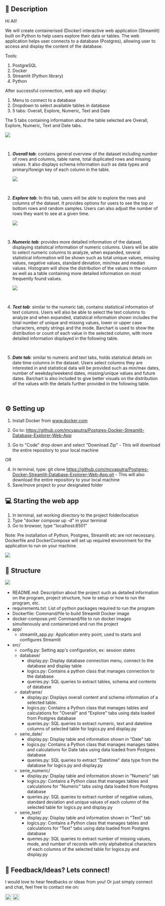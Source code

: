 ## 📝 Description
Hi All!

We will create containerised (Docker) interactive web application (Streamlit) built on Python to help users explore their data or tables. The web application helps user connects to a database (Postgres), allowing user to access and display the content of the database.

Tools:
1. PostgreSQL
2. Docker
3. Streamlit (Python library)
4. Python

After successful connection, web app will display:

1. Menu to connect to a database
2. Dropdown to select available tables in database
3. 5 tabs: Overall, Explore, Numeric, Text and Date

The 5 tabs containing information about the table selected are
Overall, Explore, Numeric, Text and Date tabs.

<img src='/Images/2nd Page.png'>

&nbsp;

1.  ***Overall tab***: contains general overview of the dataset
    including number of rows and columns, table name,
    total duplicated rows and missing values. It also displays
    schema information such as data types and primary/foreign key of
    each column in the table.

    <img src='/Images/3rd Page.png'>

    &nbsp;

2.  ***Explore tab***: In this tab, users will be able to explore the rows
    and columns of the dataset. It provides options for users to see the top or bottom rows and random samples.
    Users can also adjust the number of rows they want to see at a given time.

    <img src='/Images/4th Page.png'>
    
    &nbsp;


3.  ***Numeric tab***: provides more detailed information of the dataset,
    displaying statistical information of numeric columns. Users will
    be able to select numeric columns to analyze, when expanded,
    several statistical information will be shown such as total unique
    values, missing values, negative values, standard deviation, min/max
    and median values. Histogram will show the
    distribution of the values in the column as well as a table
    containing more detailed information on most frequently found
    values.

    <img src='/Images/5th Page.png'>

    &nbsp;


4.  ***Text tab***: similar to the numeric tab, contains statistical
    information of text columns. Users will also be able to select the
    text columns to analyze and when expanded, statistical information
    shown includes the total number of unique and missing values, lower
    or upper case characters, empty strings and the mode. Barchart is
    used to show the distribution or count of each value in the selected
    column, with more detailed information displayed in the following
    table.

    &nbsp;


5.  ***Date tab***: similar to numeric and text tabs, holds statistical
    details on date time columns in the dataset. Users select columns
    they are interested in and statistical data will be provided such as
    min/max dates, number of weekday/weekend dates, missing/unique
    values and future dates. Barchart is also included to give better
    visuals on the distribution of the values with the details further
    provided in the following table.

    &nbsp;

## ⚙️ Setting up

1. Install Docker from www.docker.com

2. Go to: https://github.com/mcyaputra/Postgres-Docker-Streamlit-Database-Explorer-Web-App
3. Go to "Code" drop down and select "Download Zip" - This will download the entire repository to your local machine

OR


4. In terminal, type: git clone https://github.com/mcyaputra/Postgres-Docker-Streamlit-Database-Explorer-Web-App.git - This will also download the entire repository to your local machine
5. Save/move project to your designated folder

## 💻 Starting the web app

1. In terminal, set working directory to the project folder/location
2. Type "docker compose up -d" in your terminal
3. Go to browser, type "localhost:8501"

Note: Pre installation of Python, Postgres, Streamlit etc are not necessary. Dockerfile and DockerCompose will set up required environment for the application to run on your machine.

<img src='/Images/Main Page.png'>


## 🔗 Structure

<img src='/Images/Diagram.png'>
&nbsp;

- README.md: Description about the project such as detailed information on the program, project structure, how to setup or how to run the program, etc.
- requirements.txt: List of python packages required to run the program
- Dockerfile: Command/file to build Streamlit Docker image 
- docker-compose.yml: Command/file to run docker images simultenously and containerized and run the project
- app/
  - streamlit_app.py: Application entry point, used to starts and configures Streamlit
- src/
  - config.py: Setting app's configuration, ex: session states
  - database/
    - display.py: Display database connection menu, connect to the database and display table
    - logics.py: Contains a python class that manages connection to the database
    - queries.py: SQL queries to extract tables, schema and contents of database
  - dataframe/
    - display.py: Displays overall content and schema information of a selected table.
    - logics.py: Contains a Python class that manages tables and calculations for "Overall" and "Explore" tabs using data loaded from Postgres database
    - queries.py: SQL queries to extract numeric, text and datetime columns of selected table for logics.py and display.py
  - serie_date/
    - display.py: Display table and information shown in "Date" tab
    - logics.py: Contains a Python class that manages manages tables and calculations for Date tabs using data loaded from Postgres database
    - queries.py: SQL queries to extract "Datetime" data type from the database for logics.py and display.py
  - serie_numeric/
    - display.py: Display table and information shown in "Numeric" tab
    - logics.py: Contains a Python class that manages tables and calculations for "Numeric" tabs using data loaded from Postgres database
    - queries.py: SQL queries to extract number of negative values, standard deviation and unique values of each column of the selected table for logics.py and display.py
  - serie_text/
    - display.py: Display table and information shown in "Text" tab
    - logics.py: Contains a Python class that manages tables and calculations for "Text" tabs using data loaded from Postgres database
    - queries.py: SQL queries to extract number of missing values, mode, and number of records with only alphabetical characters of each columns of the selected table for logics.py and display.py

## 👨 Feedback/Ideas? Lets connect!

I would love to hear feedbacks or ideas from you! Or just simply connect and chat, feel free to contact me on:

<a href="https://www.linkedin.com/in/michaelyaputra/">
    <img align="left" width="22px" src="https://cdn.jsdelivr.net/npm/simple-icons@v3/icons/linkedin.svg"/>

</a>

<a href="https://github.com/mcyaputra">
    <img align="left" width="22px" src="https://cdn.jsdelivr.net/npm/simple-icons@v3/icons/github.svg" />

</a>